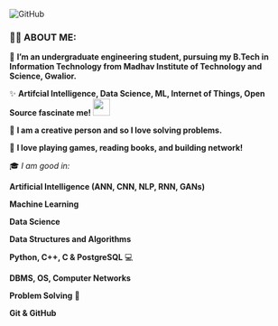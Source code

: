
![GitHub](https://github.com/Shashank1130/Shashank1130/assets/107529934/399e2d77-1267-48cc-b23f-bc15ee052735)
### :woman_technologist: ABOUT ME:


👀 **I’m an undergraduate engineering student, pursuing my B.Tech in Information Technology from Madhav Institute of Technology and Science, Gwalior.**

✨ **Artifcial Intelligence, Data Science, ML, Internet of Things, Open Source fascinate me!** <img src="https://media.giphy.com/media/WUlplcMpOCEmTGBtBW/giphy.gif" width="30">

🚀 **I am a creative person and so I love solving problems.**

🔭 **I love playing games, reading books, and building network!**

🎓 *I am good in:* 

**Artificial Intelligence (ANN, CNN, NLP, RNN, GANs)**

**Machine Learning**

**Data Science**

**Data Structures and Algorithms**

**Python, C++, C & PostgreSQL** 💻

**DBMS, OS, Computer Networks**

**Problem Solving** 🧠

**Git & GitHub** 


